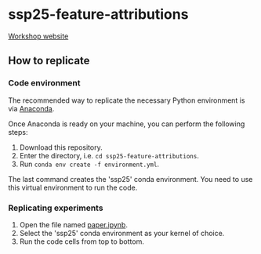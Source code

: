 # ssp25-feature-attributions
[Workshop website](https://2025.ieeessp.org/)

## How to replicate

### Code environment
The recommended way to replicate the necessary Python environment is via [Anaconda](https://docs.conda.io/projects/conda/en/latest/user-guide/install/index.html).

Once Anaconda is ready on your machine, you can perform the following steps:

1. Download this repository.
2. Enter the directory, i.e. `cd ssp25-feature-attributions`.
3. Run `conda env create -f environment.yml`.

The last command creates the 'ssp25' conda environment. You need to use this virtual environment to run the code.

### Replicating experiments
1. Open the file named [paper.ipynb](./paper.ipynb).
2. Select the 'ssp25' conda environment as your kernel of choice.
3. Run the code cells from top to bottom.
